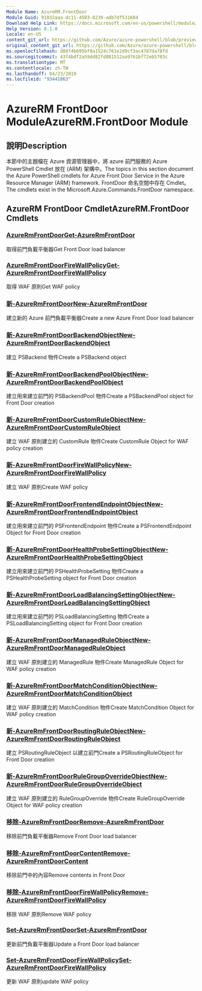 ```yaml
---
Module Name: AzureRM.FrontDoor
Module Guid: 91832aaa-dc11-4583-8239-adb7df531604
Download Help Link: https://docs.microsoft.com/en-us/powershell/module/azurerm.frontdoor
Help Version: 0.1.0
Locale: en-US
content_git_url: https://github.com/Azure/azure-powershell/blob/preview/src/ResourceManager/FrontDoor/Commands.FrontDoor/help/AzureRM.FrontDoor.md
original_content_git_url: https://github.com/Azure/azure-powershell/blob/preview/src/ResourceManager/FrontDoor/Commands.FrontDoor/help/AzureRM.FrontDoor.md
ms.openlocfilehash: d88f4b695bf8a1524c761e2d9cf3ac4787da78fd
ms.sourcegitcommit: 43f4bdf2a59dd82fd881512aa9761bf72eb5703c
ms.translationtype: MT
ms.contentlocale: zh-TW
ms.lasthandoff: 04/23/2019
ms.locfileid: "93441863"
---
```

# <span data-ttu-id="267a7-101">AzureRM FrontDoor Module</span><span class="sxs-lookup"><span data-stu-id="267a7-101">AzureRM.FrontDoor Module</span></span>
## <span data-ttu-id="267a7-102">說明</span><span class="sxs-lookup"><span data-stu-id="267a7-102">Description</span></span>
<span data-ttu-id="267a7-103">本節中的主題檔在 Azure 資源管理器中，將 azure 前門服務的 Azure PowerShell Cmdlet 放在 (ARM) 架構中。</span><span class="sxs-lookup"><span data-stu-id="267a7-103">The topics in this section document the Azure PowerShell cmdlets for Azure Front Door Service in the Azure Resource Manager (ARM) framework.</span></span> <span data-ttu-id="267a7-104">FrontDoor 命名空間中存在 Cmdlet。</span><span class="sxs-lookup"><span data-stu-id="267a7-104">The cmdlets exist in the Microsoft.Azure.Commands.FrontDoor namespace.</span></span>

## <span data-ttu-id="267a7-105">AzureRM FrontDoor Cmdlet</span><span class="sxs-lookup"><span data-stu-id="267a7-105">AzureRM.FrontDoor Cmdlets</span></span>
### [<span data-ttu-id="267a7-106">AzureRmFrontDoor</span><span class="sxs-lookup"><span data-stu-id="267a7-106">Get-AzureRmFrontDoor</span></span>](Get-AzureRmFrontDoor.md)
<span data-ttu-id="267a7-107">取得前門負載平衡器</span><span class="sxs-lookup"><span data-stu-id="267a7-107">Get Front Door load balancer</span></span>

### [<span data-ttu-id="267a7-108">AzureRmFrontDoorFireWallPolicy</span><span class="sxs-lookup"><span data-stu-id="267a7-108">Get-AzureRmFrontDoorFireWallPolicy</span></span>](Get-AzureRmFrontDoorFireWallPolicy.md)
<span data-ttu-id="267a7-109">取得 WAF 原則</span><span class="sxs-lookup"><span data-stu-id="267a7-109">Get WAF policy</span></span>

### [<span data-ttu-id="267a7-110">新-AzureRmFrontDoor</span><span class="sxs-lookup"><span data-stu-id="267a7-110">New-AzureRmFrontDoor</span></span>](New-AzureRmFrontDoor.md)
<span data-ttu-id="267a7-111">建立新的 Azure 前門負載平衡器</span><span class="sxs-lookup"><span data-stu-id="267a7-111">Create a new Azure Front Door load balancer</span></span>

### [<span data-ttu-id="267a7-112">新-AzureRmFrontDoorBackendObject</span><span class="sxs-lookup"><span data-stu-id="267a7-112">New-AzureRmFrontDoorBackendObject</span></span>](New-AzureRmFrontDoorBackendObject.md)
<span data-ttu-id="267a7-113">建立 PSBackend 物件</span><span class="sxs-lookup"><span data-stu-id="267a7-113">Create a PSBackend object</span></span>

### [<span data-ttu-id="267a7-114">新-AzureRmFrontDoorBackendPoolObject</span><span class="sxs-lookup"><span data-stu-id="267a7-114">New-AzureRmFrontDoorBackendPoolObject</span></span>](New-AzureRmFrontDoorBackendPoolObject.md)
<span data-ttu-id="267a7-115">建立用來建立前門的 PSBackendPool 物件</span><span class="sxs-lookup"><span data-stu-id="267a7-115">Create a PSBackendPool object for Front Door creation</span></span>

### [<span data-ttu-id="267a7-116">新-AzureRmFrontDoorCustomRuleObject</span><span class="sxs-lookup"><span data-stu-id="267a7-116">New-AzureRmFrontDoorCustomRuleObject</span></span>](New-AzureRmFrontDoorCustomRuleObject.md)
<span data-ttu-id="267a7-117">建立 WAF 原則建立的 CustomRule 物件</span><span class="sxs-lookup"><span data-stu-id="267a7-117">Create CustomRule Object for WAF policy creation</span></span>

### [<span data-ttu-id="267a7-118">新-AzureRmFrontDoorFireWallPolicy</span><span class="sxs-lookup"><span data-stu-id="267a7-118">New-AzureRmFrontDoorFireWallPolicy</span></span>](New-AzureRmFrontDoorFireWallPolicy.md)
<span data-ttu-id="267a7-119">建立 WAF 原則</span><span class="sxs-lookup"><span data-stu-id="267a7-119">Create WAF policy</span></span>

### [<span data-ttu-id="267a7-120">新-AzureRmFrontDoorFrontendEndpointObject</span><span class="sxs-lookup"><span data-stu-id="267a7-120">New-AzureRmFrontDoorFrontendEndpointObject</span></span>](New-AzureRmFrontDoorFrontendEndpointObject.md)
<span data-ttu-id="267a7-121">建立用來建立前門的 PSFrontendEndpoint 物件</span><span class="sxs-lookup"><span data-stu-id="267a7-121">Create a PSFrontendEndpoint Object for Front Door creation</span></span>

### [<span data-ttu-id="267a7-122">新-AzureRmFrontDoorHealthProbeSettingObject</span><span class="sxs-lookup"><span data-stu-id="267a7-122">New-AzureRmFrontDoorHealthProbeSettingObject</span></span>](New-AzureRmFrontDoorHealthProbeSettingObject.md)
<span data-ttu-id="267a7-123">建立用來建立前門的 PSHealthProbeSetting 物件</span><span class="sxs-lookup"><span data-stu-id="267a7-123">Create a PSHealthProbeSetting object for Front Door creation</span></span>

### [<span data-ttu-id="267a7-124">新-AzureRmFrontDoorLoadBalancingSettingObject</span><span class="sxs-lookup"><span data-stu-id="267a7-124">New-AzureRmFrontDoorLoadBalancingSettingObject</span></span>](New-AzureRmFrontDoorLoadBalancingSettingObject.md)
<span data-ttu-id="267a7-125">建立用來建立前門的 PSLoadBalancingSetting 物件</span><span class="sxs-lookup"><span data-stu-id="267a7-125">Create a PSLoadBalancingSetting object for Front Door creation</span></span>

### [<span data-ttu-id="267a7-126">新-AzureRmFrontDoorManagedRuleObject</span><span class="sxs-lookup"><span data-stu-id="267a7-126">New-AzureRmFrontDoorManagedRuleObject</span></span>](New-AzureRmFrontDoorManagedRuleObject.md)
<span data-ttu-id="267a7-127">建立 WAF 原則建立的 ManagedRule 物件</span><span class="sxs-lookup"><span data-stu-id="267a7-127">Create ManagedRule Object for WAF policy creation</span></span>

### [<span data-ttu-id="267a7-128">新-AzureRmFrontDoorMatchConditionObject</span><span class="sxs-lookup"><span data-stu-id="267a7-128">New-AzureRmFrontDoorMatchConditionObject</span></span>](New-AzureRmFrontDoorMatchConditionObject.md)
<span data-ttu-id="267a7-129">建立 WAF 原則建立的 MatchCondition 物件</span><span class="sxs-lookup"><span data-stu-id="267a7-129">Create MatchCondition Object for WAF policy creation</span></span>

### [<span data-ttu-id="267a7-130">新-AzureRmFrontDoorRoutingRuleObject</span><span class="sxs-lookup"><span data-stu-id="267a7-130">New-AzureRmFrontDoorRoutingRuleObject</span></span>](New-AzureRmFrontDoorRoutingRuleObject.md)
<span data-ttu-id="267a7-131">建立 PSRoutingRuleObject 以建立前門</span><span class="sxs-lookup"><span data-stu-id="267a7-131">Create a PSRoutingRuleObject for Front Door creation</span></span>

### [<span data-ttu-id="267a7-132">新-AzureRmFrontDoorRuleGroupOverrideObject</span><span class="sxs-lookup"><span data-stu-id="267a7-132">New-AzureRmFrontDoorRuleGroupOverrideObject</span></span>](New-AzureRmFrontDoorRuleGroupOverrideObject.md)
<span data-ttu-id="267a7-133">建立 WAF 原則建立的 RuleGroupOverride 物件</span><span class="sxs-lookup"><span data-stu-id="267a7-133">Create RuleGroupOverride Object for WAF policy creation</span></span>

### [<span data-ttu-id="267a7-134">移除-AzureRmFrontDoor</span><span class="sxs-lookup"><span data-stu-id="267a7-134">Remove-AzureRmFrontDoor</span></span>](Remove-AzureRmFrontDoor.md)
<span data-ttu-id="267a7-135">移除前門負載平衡器</span><span class="sxs-lookup"><span data-stu-id="267a7-135">Remove Front Door load balancer</span></span>

### [<span data-ttu-id="267a7-136">移除-AzureRmFrontDoorContent</span><span class="sxs-lookup"><span data-stu-id="267a7-136">Remove-AzureRmFrontDoorContent</span></span>](Remove-AzureRmFrontDoorContent.md)
<span data-ttu-id="267a7-137">移除前門中的內容</span><span class="sxs-lookup"><span data-stu-id="267a7-137">Remove contents in Front Door</span></span>

### [<span data-ttu-id="267a7-138">移除-AzureRmFrontDoorFireWallPolicy</span><span class="sxs-lookup"><span data-stu-id="267a7-138">Remove-AzureRmFrontDoorFireWallPolicy</span></span>](Remove-AzureRmFrontDoorFireWallPolicy.md)
<span data-ttu-id="267a7-139">移除 WAF 原則</span><span class="sxs-lookup"><span data-stu-id="267a7-139">Remove WAF policy</span></span>

### [<span data-ttu-id="267a7-140">Set-AzureRmFrontDoor</span><span class="sxs-lookup"><span data-stu-id="267a7-140">Set-AzureRmFrontDoor</span></span>](Set-AzureRmFrontDoor.md)
<span data-ttu-id="267a7-141">更新前門負載平衡器</span><span class="sxs-lookup"><span data-stu-id="267a7-141">Update a Front Door load balancer</span></span>

### [<span data-ttu-id="267a7-142">Set-AzureRmFrontDoorFireWallPolicy</span><span class="sxs-lookup"><span data-stu-id="267a7-142">Set-AzureRmFrontDoorFireWallPolicy</span></span>](Set-AzureRmFrontDoorFireWallPolicy.md)
<span data-ttu-id="267a7-143">更新 WAF 原則</span><span class="sxs-lookup"><span data-stu-id="267a7-143">update WAF policy</span></span>

